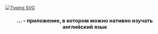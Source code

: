 <a href="https://git.io/typing-svg"><img src="https://readme-typing-svg.demolab.com?font=Ubuntu&weight=500&size=40&duration=5500&pause=1000&color=000000&center=true&vCenter=true&multiline=true&random=false&width=1500&height=70&lines=%D0%9F%D1%80%D0%B8%D0%B2%D0%B5%D1%82%2C+%D0%BC%D1%8B+%D1%80%D0%B0%D0%B7%D1%80%D0%B0%D0%B1%D0%B0%D1%82%D1%8B%D0%B2%D0%B0%D0%B5%D0%BC+%D0%BF%D1%80%D0%B8%D0%BB%D0%BE%D0%B6%D0%B5%D0%BD%D0%B8%D0%B5+..." alt="Typing SVG" /></a>
<h3 align="center">... - приложение, в котором можно нативно изучать английский язык</h3>
